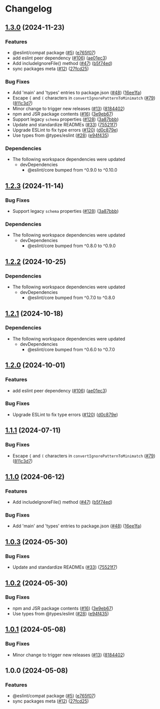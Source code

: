 # Changelog

## [1.3.0](https://github.com/JoshuaKGoldberg/rewrite/compare/compat-v1.2.3...compat-v1.3.0) (2024-11-23)


### Features

* @eslint/compat package ([#5](https://github.com/JoshuaKGoldberg/rewrite/issues/5)) ([e765f07](https://github.com/JoshuaKGoldberg/rewrite/commit/e765f0764780144565aa51e56a097d1aaac8ddba))
* add eslint peer dependency ([#106](https://github.com/JoshuaKGoldberg/rewrite/issues/106)) ([ae01ec3](https://github.com/JoshuaKGoldberg/rewrite/commit/ae01ec385015724cb37020b0f50a2910dc032fa7))
* Add includeIgnoreFile() method ([#47](https://github.com/JoshuaKGoldberg/rewrite/issues/47)) ([b5f74ed](https://github.com/JoshuaKGoldberg/rewrite/commit/b5f74ed7bf20f287cc88579f2c6d9a27943d1105))
* sync packages meta ([#12](https://github.com/JoshuaKGoldberg/rewrite/issues/12)) ([27fcd25](https://github.com/JoshuaKGoldberg/rewrite/commit/27fcd259dab40e4ac1742b5699b74701a6b3660e))


### Bug Fixes

* Add 'main' and 'types' entries to package.json ([#48](https://github.com/JoshuaKGoldberg/rewrite/issues/48)) ([16ee1fa](https://github.com/JoshuaKGoldberg/rewrite/commit/16ee1fad998cc654208628ccb06958d29f95a3a5))
* Escape `{` and `(` characters in `convertIgnorePatternToMinimatch` ([#79](https://github.com/JoshuaKGoldberg/rewrite/issues/79)) ([811c3d7](https://github.com/JoshuaKGoldberg/rewrite/commit/811c3d79de2588ca8aa10f6d9e8e706dae8986a4))
* Minor change to trigger new releases ([#13](https://github.com/JoshuaKGoldberg/rewrite/issues/13)) ([8184402](https://github.com/JoshuaKGoldberg/rewrite/commit/8184402d5efc8028380cbdd5669f600aea5c050a))
* npm and JSR package contents ([#16](https://github.com/JoshuaKGoldberg/rewrite/issues/16)) ([3e9eb67](https://github.com/JoshuaKGoldberg/rewrite/commit/3e9eb67964327ef908ab27fa0f14990580ec801c))
* Support legacy `schema` properties ([#128](https://github.com/JoshuaKGoldberg/rewrite/issues/128)) ([3a87bbb](https://github.com/JoshuaKGoldberg/rewrite/commit/3a87bbb7f0b501c74507f32083c289304d6c03a6))
* Update and standardize READMEs ([#33](https://github.com/JoshuaKGoldberg/rewrite/issues/33)) ([75521f7](https://github.com/JoshuaKGoldberg/rewrite/commit/75521f7d2e4aac9e77310803e7569d9d5b39869c))
* Upgrade ESLint to fix type errors ([#120](https://github.com/JoshuaKGoldberg/rewrite/issues/120)) ([d0c879e](https://github.com/JoshuaKGoldberg/rewrite/commit/d0c879e202f8b5f13a4334bffde6f22a9f80a195))
* Use types from @types/eslint ([#28](https://github.com/JoshuaKGoldberg/rewrite/issues/28)) ([e94f435](https://github.com/JoshuaKGoldberg/rewrite/commit/e94f4355c39cf4d566690fdc9180a97e06d292f1))


### Dependencies

* The following workspace dependencies were updated
  * devDependencies
    * @eslint/core bumped from ^0.9.0 to ^0.10.0

## [1.2.3](https://github.com/eslint/rewrite/compare/compat-v1.2.2...compat-v1.2.3) (2024-11-14)


### Bug Fixes

* Support legacy `schema` properties ([#128](https://github.com/eslint/rewrite/issues/128)) ([3a87bbb](https://github.com/eslint/rewrite/commit/3a87bbb7f0b501c74507f32083c289304d6c03a6))


### Dependencies

* The following workspace dependencies were updated
  * devDependencies
    * @eslint/core bumped from ^0.8.0 to ^0.9.0

## [1.2.2](https://github.com/eslint/rewrite/compare/compat-v1.2.1...compat-v1.2.2) (2024-10-25)


### Dependencies

* The following workspace dependencies were updated
  * devDependencies
    * @eslint/core bumped from ^0.7.0 to ^0.8.0

## [1.2.1](https://github.com/eslint/rewrite/compare/compat-v1.2.0...compat-v1.2.1) (2024-10-18)


### Dependencies

* The following workspace dependencies were updated
  * devDependencies
    * @eslint/core bumped from ^0.6.0 to ^0.7.0

## [1.2.0](https://github.com/eslint/rewrite/compare/compat-v1.1.1...compat-v1.2.0) (2024-10-01)


### Features

* add eslint peer dependency ([#106](https://github.com/eslint/rewrite/issues/106)) ([ae01ec3](https://github.com/eslint/rewrite/commit/ae01ec385015724cb37020b0f50a2910dc032fa7))


### Bug Fixes

* Upgrade ESLint to fix type errors ([#120](https://github.com/eslint/rewrite/issues/120)) ([d0c879e](https://github.com/eslint/rewrite/commit/d0c879e202f8b5f13a4334bffde6f22a9f80a195))

## [1.1.1](https://github.com/eslint/rewrite/compare/compat-v1.1.0...compat-v1.1.1) (2024-07-11)


### Bug Fixes

* Escape `{` and `(` characters in `convertIgnorePatternToMinimatch` ([#79](https://github.com/eslint/rewrite/issues/79)) ([811c3d7](https://github.com/eslint/rewrite/commit/811c3d79de2588ca8aa10f6d9e8e706dae8986a4))

## [1.1.0](https://github.com/eslint/rewrite/compare/compat-v1.0.3...compat-v1.1.0) (2024-06-12)


### Features

* Add includeIgnoreFile() method ([#47](https://github.com/eslint/rewrite/issues/47)) ([b5f74ed](https://github.com/eslint/rewrite/commit/b5f74ed7bf20f287cc88579f2c6d9a27943d1105))


### Bug Fixes

* Add 'main' and 'types' entries to package.json ([#48](https://github.com/eslint/rewrite/issues/48)) ([16ee1fa](https://github.com/eslint/rewrite/commit/16ee1fad998cc654208628ccb06958d29f95a3a5))

## [1.0.3](https://github.com/eslint/rewrite/compare/compat-v1.0.2...compat-v1.0.3) (2024-05-30)


### Bug Fixes

* Update and standardize READMEs ([#33](https://github.com/eslint/rewrite/issues/33)) ([75521f7](https://github.com/eslint/rewrite/commit/75521f7d2e4aac9e77310803e7569d9d5b39869c))

## [1.0.2](https://github.com/eslint/rewrite/compare/compat-v1.0.1...compat-v1.0.2) (2024-05-30)


### Bug Fixes

* npm and JSR package contents ([#16](https://github.com/eslint/rewrite/issues/16)) ([3e9eb67](https://github.com/eslint/rewrite/commit/3e9eb67964327ef908ab27fa0f14990580ec801c))
* Use types from @types/eslint ([#28](https://github.com/eslint/rewrite/issues/28)) ([e94f435](https://github.com/eslint/rewrite/commit/e94f4355c39cf4d566690fdc9180a97e06d292f1))

## [1.0.1](https://github.com/eslint/rewrite/compare/compat-v1.0.0...compat-v1.0.1) (2024-05-08)


### Bug Fixes

* Minor change to trigger new releases ([#13](https://github.com/eslint/rewrite/issues/13)) ([8184402](https://github.com/eslint/rewrite/commit/8184402d5efc8028380cbdd5669f600aea5c050a))

## 1.0.0 (2024-05-08)

### Features

* @eslint/compat package ([#5](https://github.com/eslint/rewrite/issues/5)) ([e765f07](https://github.com/eslint/rewrite/commit/e765f0764780144565aa51e56a097d1aaac8ddba))
* sync packages meta ([#12](https://github.com/eslint/rewrite/issues/12)) ([27fcd25](https://github.com/eslint/rewrite/commit/27fcd259dab40e4ac1742b5699b74701a6b3660e))
